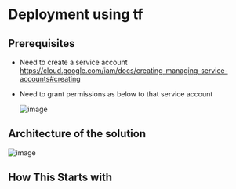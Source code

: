 # Deployment using tf

## Prerequisites 
- Need to create a service account
https://cloud.google.com/iam/docs/creating-managing-service-accounts#creating
- Need to grant permissions as below to that service account 

  ![image](https://user-images.githubusercontent.com/26404622/173893551-7868b24d-fece-4675-b9a5-cce38580e9a7.png)


## Architecture of the solution

![image](https://user-images.githubusercontent.com/26404622/173892585-b1efadd0-084c-40eb-8b6a-ea5fabd686c9.png)

## How This Starts with
